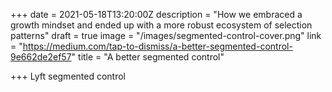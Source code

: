 +++
date = 2021-05-18T13:20:00Z
description = "How we embraced a growth mindset and ended up with a more robust ecosystem of selection patterns"
draft = true
image = "/images/segmented-control-cover.png"
link = "https://medium.com/tap-to-dismiss/a-better-segmented-control-9e662de2ef57"
title = "A better segmented control"

+++
Lyft segmented control